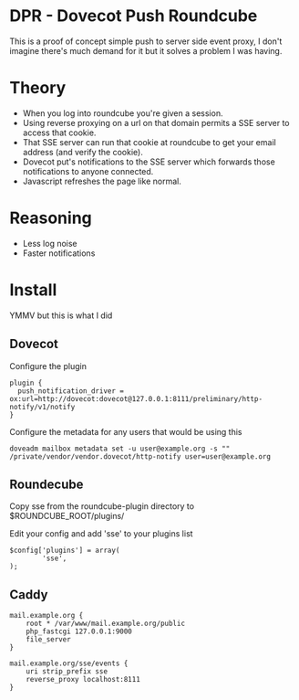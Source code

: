 # DPR - Dovecot Push Roundcube

This is a proof of concept simple push to server side event proxy, I don't imagine there's much demand for it but it solves a problem I was having.

# Theory

 * When you log into roundcube you're given a session.
 * Using reverse proxying on a url on that domain permits a SSE server to access that cookie.
 * That SSE server can run that cookie at roundcube to get your email address (and verify the cookie).
 * Dovecot put's notifications to the SSE server which forwards those notifications to anyone connected.
 * Javascript refreshes the page like normal.

# Reasoning

 * Less log noise
 * Faster notifications

# Install

YMMV but this is what I did

## Dovecot

Configure the plugin

```
plugin {
  push_notification_driver = ox:url=http://dovecot:dovecot@127.0.0.1:8111/preliminary/http-notify/v1/notify
}
```

Configure the metadata for any users that would be using this

`doveadm mailbox metadata set -u user@example.org -s "" /private/vendor/vendor.dovecot/http-notify user=user@example.org`

## Roundecube

Copy sse from the roundcube-plugin directory to $ROUNDCUBE_ROOT/plugins/

Edit your config and add 'sse' to your plugins list

```
$config['plugins'] = array(
		'sse',
);
```

## Caddy

```
mail.example.org {
	root * /var/www/mail.example.org/public
	php_fastcgi 127.0.0.1:9000
	file_server
}

mail.example.org/sse/events {
	uri strip_prefix sse
	reverse_proxy localhost:8111
}
```
